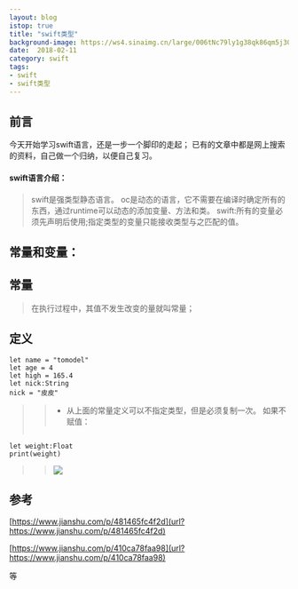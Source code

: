 ```yaml
---
layout: blog
istop: true
title: "swift类型"
background-image: https://ws4.sinaimg.cn/large/006tNc79ly1g38qk86qm5j30ni0q875t.jpg
date:  2018-02-11
category: swift
tags:
- swift
- swift类型
---
```


## 前言
 
今天开始学习swift语言，还是一步一个脚印的走起；
已有的文章中都是网上搜索的资料，自己做一个归纳，以便自己复习。

#### swift语言介绍：
>swift是强类型静态语言。
oc是动态的语言，它不需要在编译时确定所有的东西，通过runtime可以动态的添加变量、方法和类。
swift:所有的变量必须先声明后使用;指定类型的变量只能接收类型与之匹配的值。

## 常量和变量：

## 常量

>在执行过程中，其值不发生改变的量就叫常量；

## 定义
```
let name = "tomodel"
let age = 4
let high = 165.4
let nick:String
nick = "皮皮"
```
>>* 从上面的常量定义可以不指定类型，但是必须复制一次。
如果不赋值：
>```
```
let weight:Float
print(weight)
```
>>![](https://tva1.sinaimg.cn/large/006y8mN6gy1g87d4xwmelj312i02o0t5.jpg)




## 参考
[https://www.jianshu.com/p/481465fc4f2d](url?https://www.jianshu.com/p/481465fc4f2d)

[https://www.jianshu.com/p/410ca78faa98](url?https://www.jianshu.com/p/410ca78faa98)

等


